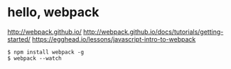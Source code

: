 hello, webpack
=====

http://webpack.github.io/
http://webpack.github.io/docs/tutorials/getting-started/
https://egghead.io/lessons/javascript-intro-to-webpack

```
$ npm install webpack -g
$ webpack --watch
```
